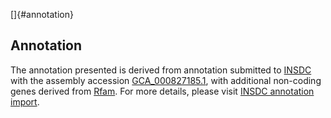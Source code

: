 []{#annotation}

Annotation
----------

The annotation presented is derived from annotation submitted to
[INSDC](http://www.insdc.org) with the assembly accession
[GCA\_000827185.1](http://www.ebi.ac.uk/ena/data/view/GCA_000827185.1),
with additional non-coding genes derived from
[Rfam](http://rfam.xfam.org/). For more details, please visit [INSDC
annotation
import](http://ensemblgenomes.org/info/data/insdc_annotation).
